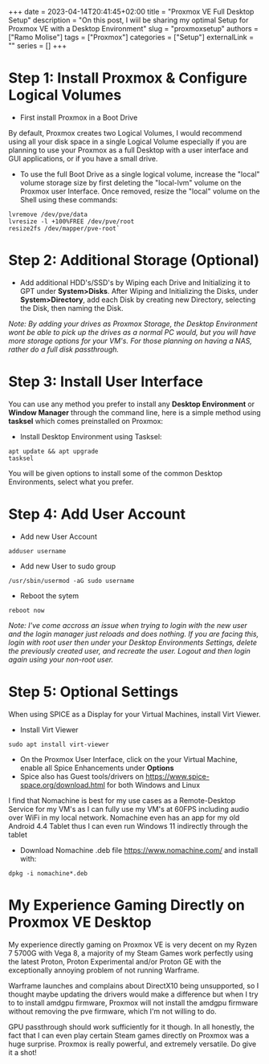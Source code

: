 +++ 
date = 2023-04-14T20:41:45+02:00
title = "Proxmox VE Full Desktop Setup"
description = "On this post, I wiil be sharing my optimal Setup for Proxmox VE with a Desktop Environment"
slug = "proxmoxsetup"
authors = ["Ramo Molise"]
tags = ["Proxmox"]
categories = ["Setup"]
externalLink = ""
series = []
+++

# Step 1: Install Proxmox & Configure Logical Volumes

* First install Proxmox in a Boot Drive

By default, Proxmox creates two Logical Volumes, I would recommend using all your disk space in a single Logical Volume especially if you are planning to use your Proxmox as a full Desktop with a user interface and GUI applications, or if you have a small drive.

* To use the full Boot Drive as a single logical volume, increase the "local" volume storage size by first deleting the "local-lvm" volume on the Proxmox user Interface. Once removed, resize the "local" volume on the Shell using these commands:

```
lvremove /dev/pve/data
lvresize -l +100%FREE /dev/pve/root
resize2fs /dev/mapper/pve-root`
```

# Step 2: Additional Storage (Optional)
* Add additional HDD's/SSD's by Wiping each Drive and Initializing it to GPT under **System>Disks**. After Wiping and Initializing the Disks, under **System>Directory**, add each Disk by creating new Directory, selecting the Disk, then naming the Disk.

*Note: By adding your drives as Proxmox Storage, the Desktop Environment wont be able to pick up the drives as a normal PC would, but you will have more storage options for your VM's. For those planning on having a NAS, rather do a full disk passthrough.*

# Step 3: Install User Interface

You can use any method you prefer to install any **Desktop Environment** or **Window Manager** through the command line, here is a simple method using **tasksel** which comes preinstalled on Proxmox:

* Install Desktop Environment using Tasksel:

```
apt update && apt upgrade
tasksel
```

You will be given options to install some of the common Desktop Environments, select what you prefer.

# Step 4: Add User Account

* Add new User Account

```
adduser username
```

* Add new User to sudo group

```
/usr/sbin/usermod -aG sudo username
```

 * Reboot the sytem

```
reboot now
```

*Note: I've come accross an issue when trying to login with the new user and the login manager just reloads and does nothing. If you are facing this, login with root user then under your Desktop Environments Settings, delete the previously created user, and recreate the user. Logout and then login again using your non-root user.*

# Step 5: Optional Settings

When using SPICE as a Display for your Virtual Machines, install Virt Viewer.

* Install Virt Viewer
```
sudo apt install virt-viewer
```

* On the Proxmox User Interface, click on the your Virtual Machine, enable all Spice Enhancements under **Options**
* Spice also has Guest tools/drivers on  https://www.spice-space.org/download.html for both Windows and Linux

I find that Nomachine is best for my use cases as a Remote-Desktop Service for my VM's as I can fully use my VM's at 60FPS including audio over WiFi in my local network. Nomachine even has an app for my old Android 4.4 Tablet thus I can even run Windows 11 indirectly through the tablet

* Download Nomachine .deb file https://www.nomachine.com/ and install with:

```
dpkg -i nomachine*.deb
```

# My Experience Gaming Directly on Proxmox VE Desktop

My experience directly gaming on Proxmox VE is very decent on my Ryzen 7 5700G with Vega 8, a majority of my Steam Games work perfectly using the latest Proton, Proton Experimental and/or Proton GE with the exceptionally annoying problem of not running Warframe.

Warframe launches and complains about DirectX10 being unsupported, so I thought maybe updating the drivers would make a difference but when I try to to install amdgpu firmware, Proxmox will not install the amdgpu firmware without removing the pve firmware, which I'm not willing to do.

GPU passthrough should work sufficiently for it though. In all honestly, the fact that I can even play certain Steam games directly on Proxmox was a huge surprise. Proxmox is really powerful, and extremely versatile. Do give it a shot!
